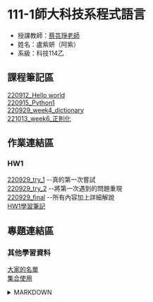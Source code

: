 # 111-1師大科技系程式語言
 - 授課教師：[蔡芸琤老師](https://github.com/pecu)
 - 姓名：盧紫妍（阿紫）<br>
 - 系級：科技114乙<br>
 


## 課程筆記區
[220912_Hello world](https://github.com/41071213H/PL/blob/main/20220912%20Hello%20world.ipynb)<br>
[220915_Python1](https://github.com/41071213H/PL/blob/main/220915_Python01.ipynb)<br>
[220929_week4_dictionary](https://github.com/41071213H/PL/blob/main/220929_python03_dictionary.ipynb)<br>
[221013_week6_正則化](https://github.com/41071213H/PL/blob/main/221013_%E6%AD%A3%E5%89%87%E5%8C%96.ipynb)<br>

## 作業連結區
### HW1
>>
[220929_try_1](https://github.com/41071213H/PL/blob/main/220928_HW1_try1.ipynb)
--真的第一次嘗試<br>
[220929_try_2](https://github.com/41071213H/PL/blob/main/220929_HW1_try2.ipynb)
--將第一次遇到的問題重現<br>
[220929_final](https://github.com/41071213H/PL/blob/main/220929_HW1_final.ipynb)
--所有內容加上詳細解說<br>
[HW1學習筆記](https://github.com/41071213H/PL/blob/main/HW1%E6%B3%A8%E6%84%8F%E4%BA%8B%E9%A0%85)<br>
## 專題連結區



### 其他學習資料
[大家的名單](https://docs.google.com/spreadsheets/d/1hRIOovstwJst0SXgM_bogjYsrHLVZv4uVOkmYrgbql0/edit#gid=948403574)<br>
[集合使用](https://ithelp.ithome.com.tw/articles/10186540)<br>

<details><summary>MARKDOWN</summary>

 
| ##課程筆記區 | ##作業連結區 | ##專題連結區 |
|---------|---------|----------|
|*week1-[220912_Hello world](http://localhost:8888/notebooks/Documents/GitHub/PL/Untitled.ipynb?kernel_name=python3)<br>*week4-[220929_dictionary](http://localhost:8888/notebooks/Desktop/111-1/%E5%9B%9B%EF%BC%882-4%EF%BC%89%E7%A8%8B%E5%BC%8F%E8%AA%9E%E8%A8%80/GitHub/PL/220929_python03_dictionary.ipynb)|*week2-[220915_Python1](http://localhost:8888/notebooks/Desktop/111-1/%E5%9B%9B%EF%BC%882-4%EF%BC%89%E7%A8%8B%E5%BC%8F%E8%AA%9E%E8%A8%80/GitHub/PL/220915_Python01.ipynb)| td       |

- [x] 完成
- [ ] 複習
- [ ] 進度
- [ ] 再複習

```mermaid
graph TD;
    A-->B;
    A-->C;
    B-->D;
    C-->D;
```
[About Mermaid](https://mermaid-js.github.io/mermaid/#/)<br>
[Others about diagram](https://gist.github.com/blackcater/1701e845a963216541591106c1bb9d3b)

</details>
